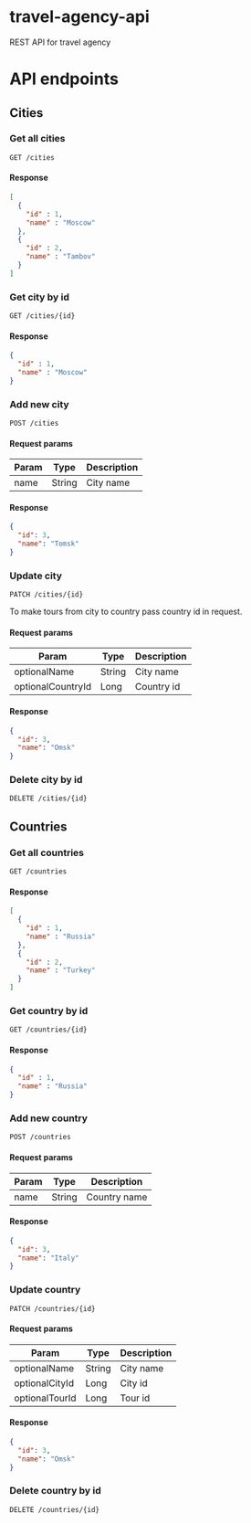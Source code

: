 # travel-agency-api
REST API for travel agency

# API endpoints

## Cities
### Get all cities
```HTTP
GET /cities
```
#### Response
```json
[
  {
    "id" : 1,
    "name" : "Moscow"
  },
  {
    "id" : 2,
    "name" : "Tambov"
  }
]
```
### Get city by id
```HTTP
GET /cities/{id}
```
#### Response
```json
{
  "id" : 1,
  "name" : "Moscow"
}
```

### Add new city
```HTTP
POST /cities
```
#### Request params
| Param | Type   | Description |
|-------|--------|-------------|
| name  | String | City name   |
#### Response
```json
{
  "id": 3,
  "name": "Tomsk"
}
```

### Update city
```HTTP
PATCH /cities/{id}
```

To make tours from city to country pass country id in request.
#### Request params
| Param             | Type   | Description |
|-------------------|--------|-------------|
| optionalName      | String | City name   |
| optionalCountryId | Long   | Country id  |
#### Response
```json
{
  "id": 3,
  "name": "Omsk"
}
```

### Delete city by id
```HTTP
DELETE /cities/{id}
```

## Countries
### Get all countries
```HTTP
GET /countries
```
#### Response
```json
[
  {
    "id" : 1,
    "name" : "Russia"
  },
  {
    "id" : 2,
    "name" : "Turkey"
  }
]
```
### Get country by id
```HTTP
GET /countries/{id}
```
#### Response
```json
{
  "id" : 1,
  "name" : "Russia"
}
```

### Add new country
```HTTP
POST /countries
```
#### Request params
| Param | Type   | Description    |
|-------|--------|----------------|
| name  | String | Country name   |
#### Response
```json
{
  "id": 3,
  "name": "Italy"
}
```

### Update country
```HTTP
PATCH /countries/{id}
```

#### Request params
| Param             | Type   | Description |
|-------------------|--------|-------------|
| optionalName      | String | City name   |
| optionalCityId    | Long   | City id     |
| optionalTourId    | Long   | Tour id     |
#### Response
```json
{
  "id": 3,
  "name": "Omsk"
}
```

### Delete country by id
```HTTP
DELETE /countries/{id}
```
